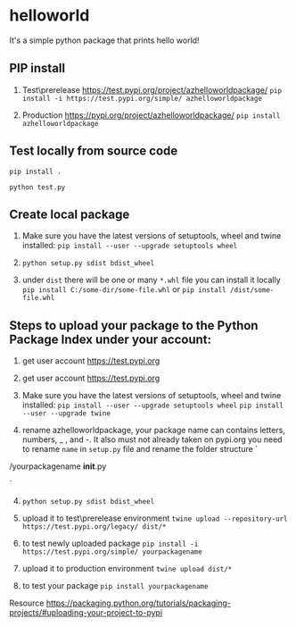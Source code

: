 # helloworld
It's a simple python package that prints hello world!



## PIP install

1. Test\prerelease
https://test.pypi.org/project/azhelloworldpackage/
`pip install -i https://test.pypi.org/simple/ azhelloworldpackage`

2. Production 
https://pypi.org/project/azhelloworldpackage/
`pip install azhelloworldpackage`


## Test locally from source code

`pip install .`

`python test.py`

## Create local package

1. Make sure you have the latest versions of setuptools, wheel and twine installed:
`pip install --user --upgrade setuptools wheel`

2. `python setup.py sdist bdist_wheel`

3. under `dist` there will be one or many `*.whl` file you can install it locally
`pip install C:/some-dir/some-file.whl` or 
`pip install /dist/some-file.whl`


## Steps to upload your package to the Python Package Index under your account:


1. get user account https://test.pypi.org

2. get user account https://test.pypi.org

3. Make sure you have the latest versions of setuptools, wheel and twine installed:
`pip install --user --upgrade setuptools wheel`
`pip install --user --upgrade twine`

4. rename azhelloworldpackage, your package name can contains letters, numbers, _ , and -. It also must not already taken on pypi.org
you need to rename `name` in `setup.py` file and rename the folder structure
`

/yourpackagename
    __init__.py

`

4. `python setup.py sdist bdist_wheel`

5. upload it to test\prerelease environment `twine upload --repository-url https://test.pypi.org/legacy/ dist/*`

6. to test newly uploaded package `pip install -i https://test.pypi.org/simple/ yourpackagename`

7. upload it to production environment `twine upload dist/*`

8. to test your package `pip install yourpackagename`

Resource
https://packaging.python.org/tutorials/packaging-projects/#uploading-your-project-to-pypi
